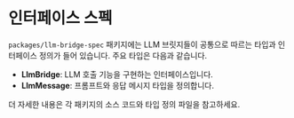 # 인터페이스 스펙

`packages/llm-bridge-spec` 패키지에는 LLM 브릿지들이 공통으로 따르는 타입과 인터페이스 정의가 들어 있습니다. 주요 타입은 다음과 같습니다.

- **LlmBridge**: LLM 호출 기능을 구현하는 인터페이스입니다.
- **LlmMessage**: 프롬프트와 응답 메시지 타입을 정의합니다.

더 자세한 내용은 각 패키지의 소스 코드와 타입 정의 파일을 참고하세요.
